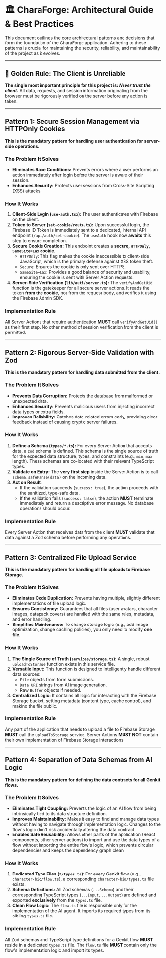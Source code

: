 
# 🏛️ CharaForge: Architectural Guide & Best Practices

This document outlines the core architectural patterns and decisions that form the foundation of the CharaForge application. Adhering to these patterns is crucial for maintaining the security, reliability, and maintainability of the project as it evolves.

---

## 🎯 Golden Rule: The Client is Unreliable

**The single most important principle for this project is: *Never trust the client*.** All data, requests, and session information originating from the browser must be rigorously verified on the server before any action is taken.

---

## Pattern 1: Secure Session Management via HTTPOnly Cookies

**This is the mandatory pattern for handling user authentication for server-side operations.**

### The Problem It Solves
-   **Eliminates Race Conditions:** Prevents errors where a user performs an action immediately after login before the server is aware of their session.
-   **Enhances Security:** Protects user sessions from Cross-Site Scripting (XSS) attacks.

### How It Works

1.  **Client-Side Login (`use-auth.tsx`):** The user authenticates with Firebase on the client.
2.  **Token to Server (`set-cookie/route.ts`):** Upon successful login, the Firebase ID Token is immediately sent to a dedicated, internal API endpoint (`/api/auth/set-cookie`). The `useAuth` hook now **awaits** this step to ensure completion.
3.  **Secure Cookie Creation:** This endpoint creates a **secure, `HTTPOnly`, `SameSite=Lax` cookie**.
    -   `HTTPOnly`: This flag makes the cookie inaccessible to client-side JavaScript, which is the primary defense against XSS token theft.
    -   `Secure`: Ensures the cookie is only sent over HTTPS.
    -   `SameSite=Lax`: Provides a good balance of security and usability, ensuring the cookie is sent with Server Action requests.
4.  **Server-Side Verification (`lib/auth/server.ts`):** The `verifyAndGetUid` function is the gatekeeper for all secure server actions. It reads the token **from the cookie**, not from the request body, and verifies it using the Firebase Admin SDK.

### Implementation Rule
All Server Actions that require authentication **MUST** call `verifyAndGetUid()` as their first step. No other method of session verification from the client is permitted.

---

## Pattern 2: Rigorous Server-Side Validation with Zod

**This is the mandatory pattern for handling data submitted from the client.**

### The Problem It Solves
-   **Prevents Data Corruption:** Protects the database from malformed or unexpected data.
-   **Enhances Security:** Prevents malicious users from injecting incorrect data types or extra fields.
-   **Improves Reliability:** Catches data-related errors early, providing clear feedback instead of causing cryptic server failures.

### How It Works

1.  **Define a Schema (`types/*.ts`):** For every Server Action that accepts data, a `zod` schema is defined. This schema is the single source of truth for the expected data structure, types, and constraints (e.g., `min`, `max` length). These schemas are co-located with their relevant TypeScript types.
2.  **Validate on Entry:** The **very first step** inside the Server Action is to call `schema.safeParse(data)` on the incoming data.
3.  **Act on Result:**
    -   If the validation succeeds (`success: true`), the action proceeds with the sanitized, type-safe data.
    -   If the validation fails (`success: false`), the action **MUST** terminate immediately and return a descriptive error message. No database operations should occur.

### Implementation Rule
Every Server Action that receives data from the client **MUST** validate that data against a Zod schema before performing any operations.

---

## Pattern 3: Centralized File Upload Service

**This is the mandatory pattern for handling all file uploads to Firebase Storage.**

### The Problem It Solves
-   **Eliminates Code Duplication:** Prevents having multiple, slightly different implementations of file upload logic.
-   **Ensures Consistency:** Guarantees that all files (user avatars, character images, datapack covers) are handled with the same rules, metadata, and error handling.
-   **Simplifies Maintenance:** To change storage logic (e.g., add image optimization, change caching policies), you only need to modify **one file**.

### How It Works

1.  **The Single Source of Truth (`services/storage.ts`):** A single, robust `uploadToStorage` function exists in this service file.
2.  **Versatile Input:** This function is designed to intelligently handle different data sources:
    -   `File` objects from form submissions.
    -   `Data URI` strings from AI image generation.
    -   Raw `Buffer` objects if needed.
3.  **Centralized Logic:** It contains all logic for interacting with the Firebase Storage bucket, setting metadata (content type, cache control), and making the file public.

### Implementation Rule
Any part of the application that needs to upload a file to Firebase Storage **MUST** call the `uploadToStorage` service. Server Actions **MUST NOT** contain their own implementation of Firebase Storage interactions.

---

## Pattern 4: Separation of Data Schemas from AI Logic

**This is the mandatory pattern for defining the data contracts for all Genkit flows.**

### The Problem It Solves
-   **Eliminates Tight Coupling:** Prevents the logic of an AI flow from being intrinsically tied to its data structure definition.
-   **Improves Maintainability:** Makes it easy to find and manage data types without having to navigate through implementation logic. Changes to the flow's logic don't risk accidentally altering the data contract.
-   **Enables Safe Reusability:** Allows other parts of the application (React components, other server actions) to import and use the data types of a flow without importing the entire flow's logic, which prevents circular dependencies and keeps the dependency graph clean.

### How It Works

1.  **Dedicated Type Files (`*/types.ts`):** For every Genkit flow (e.g., `character-bio/flow.ts`), a corresponding `character-bio/types.ts` file exists.
2.  **Schema Definitions:** All Zod schemas (`...Schema`) and their corresponding TypeScript types (`...Input`, `...Output`) are defined and exported **exclusively** from the `types.ts` file.
3.  **Clean Flow Logic:** The `flow.ts` file is responsible only for the implementation of the AI agent. It imports its required types from its sibling `types.ts` file.

### Implementation Rule
All Zod schemas and TypeScript type definitions for a Genkit flow **MUST** reside in a dedicated `types.ts` file. The `flow.ts` file **MUST** contain only the flow's implementation logic and import its types.
